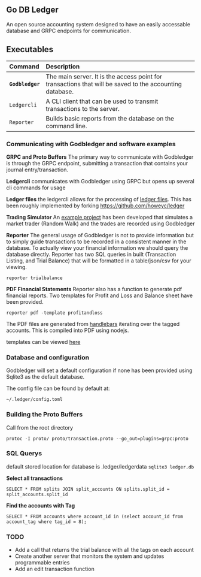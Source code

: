 ## Go DB Ledger
An open source accounting system designed to have an easily accessable database and GRPC endpoints for communication.

## Executables

| Command| Description |
| :----------------- | :---------------------------------------------------------------------------------------------------------| 
| **`Godbledger`**    | The main server. It is the access point for transactions that will be saved to the accounting database. |
| `Ledgercli`     | A CLI client that can be used to transmit transactions to the server.                             |
| `Reporter`      | Builds basic reports from the database on the command line.                                             |

### Communicating with Godbledger and software examples

**GRPC and Proto Buffers**
The primary way to communicate with Godbledger is through the GRPC endpoint, submitting a transaction that contains your journal entry/transaction.

**Ledgercli** communicates with Godbledger using GRPC but opens up several cli commands for usage

**Ledger files** the ledgercli allows for the processing of [ledger files](https://www.ledger-cli.org/). This has been roughly implemented by forking https://github.com/howeyc/ledger

**Trading Simulator** 
An [example project](https://github.com/darcys22/Trading-Simulator) has been developed that simulates a market trader (Random Walk) and the trades are recorded using Godbledger

**Reporter**
The general usage of Godbledger is not to provide information but to simply guide transactions to be recorded in a consistent manner in the database. To actually view your financial information we should query the database directly. Reporter has two SQL queries in built (Transaction Listing, and Trial Balance) that will be formatted in a table/json/csv for your viewing.

```
reporter trialbalance
```

**PDF Financial Statements**
Reporter also has a function to generate pdf financial reports. Two templates for Profit and Loss and Balance sheet have been provided.

```
reporter pdf -template profitandloss
```

The PDF files are generated from [handlebars](https://handlebarsjs.com/) iterating over the tagged accounts. This is compiled into PDF using nodejs.

templates can be viewed [here](https://github.com/darcys22/pdf-generator)

### Database and configuration

Godbledger will set a default configuration if none has been provided using Sqlite3 as the default database.

The config file can be found by default at:
```
~/.ledger/config.toml
```

### Building the Proto Buffers
Call from the root directory
```
protoc -I proto/ proto/transaction.proto --go_out=plugins=grpc:proto
```

### SQL Querys
default stored location for database is .ledger/ledgerdata `sqlite3 ledger.db`

**Select all transactions**
```
SELECT * FROM splits JOIN split_accounts ON splits.split_id = split_accounts.split_id

```

**Find the accounts with Tag**
```
SELECT * FROM accounts where account_id in (select account_id from account_tag where tag_id = 8);

```

### TODO
- Add a call that returns the trial balance with all the tags on each account
- Create another server that monitors the system and updates programmable entries
- Add an edit transaction function
